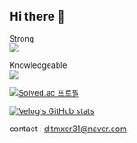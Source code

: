 ## Hi there 👋

Strong<br>
<img src="https://img.shields.io/badge/C++-00599C?style=flat-square&logo=C%2B%2B&logoColor=white"/>


Knowledgeable<br>
<img src="https://img.shields.io/badge/java-007396?style=flat-square&logo=java&logoColor=white"/>





[![Solved.ac
프로필](http://mazassumnida.wtf/api/v2/generate_badge?boj=dltmxor31)](https://solved.ac/dltmxor31)





[![Velog's GitHub stats](https://velog-readme-stats.vercel.app/api?name=seungtoctoc)](https://github.com/eungyeole/velog-readme-stats)


contact : dltmxor31@naver.com
